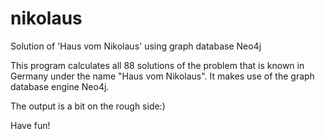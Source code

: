 # nikolaus
Solution of 'Haus vom Nikolaus' using graph database Neo4j

This program calculates all 88 solutions of the problem that is known in 
Germany under the name "Haus vom Nikolaus". It makes use of the 
graph database engine Neo4j.

The output is a bit on the rough side:)

Have fun!

